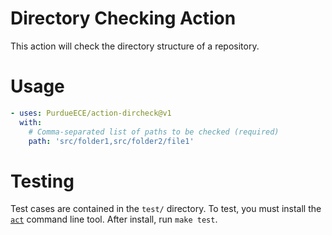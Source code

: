 # Directory Checking Action
This action will check the directory structure of a repository.

# Usage
```yaml
- uses: PurdueECE/action-dircheck@v1
  with:
    # Comma-separated list of paths to be checked (required)
    path: 'src/folder1,src/folder2/file1'
```

# Testing
Test cases are contained in the `test/` directory.
To test, you must install the [`act`](https://github.com/nektos/act) command line tool.
After install, run `make test`.